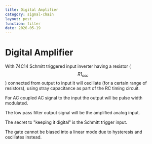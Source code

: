 ```yaml
---
title: Digital Amplifier
category: signal-chain
layout: post
function: filter
date: 2020-05-19    
---
```


# Digital Amplifier

<object type="image/svg+xml" data="{{site.baseurl}}/out/svg/opamp with logic gates.svg" alt="" width="500" height="200"></object>

With 74C14 Schmitt triggered input inverter having a resistor ($$R1_{osc}$$) connected from output to 
input it will oscillate (for a certain range of resistors), using stray capacitance as part of the 
RC timing circuit. 

For AC coupled AC signal to the input the output will be pulse width modulated.

The low pass filter output signal will be the amplified analog input. 

The secret to "keeping it digital" is the Schmitt trigger input. 

The gate cannot be biased into a linear mode due to hysteresis and oscillates instead.